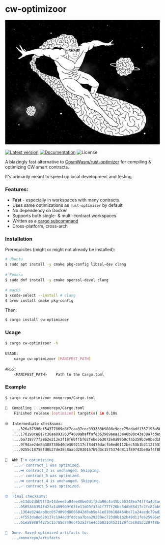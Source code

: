 # cw-optimizoor

![alt text](.img/wojak.png)

<!---![Build Status](https://github.com/mandrean/cw-optimizoor/workflows/CI/badge.svg?branch=master)-->
[![Latest version](https://img.shields.io/crates/v/cw-optimizoor.svg)](https://crates.io/crates/cw-optimizoor)
[![Documentation](https://docs.rs/cw-optimizoor/badge.svg)](https://docs.rs/cw-optimizoor)
![License](https://img.shields.io/crates/l/cw-optimizoor.svg)

A blazingly fast alternative to [CosmWasm/rust-optimizer] for compiling & optimizing CW smart contracts.

It's primarily meant to speed up local development and testing.

### Features:

- **Fast** - especially in workspaces with many contracts
- Uses same optimizations as `rust-optimizer` by default
- No dependency on Docker
- Supports both single- & multi-contract workspaces
- Written as a [cargo subcommand]
- Cross-platform, cross-arch

### Installation

Prerequisites (might or might not already be installed):
```sh
# Ubuntu
$ sudo apt install -y cmake pkg-config libssl-dev clang

# Fedora
$ sudo dnf install -y cmake openssl-devel clang

# macOS
$ xcode-select --install # clang
$ brew install cmake pkg-config
```

Then:
```sh
$ cargo install cw-optimizoor
```

### Usage

```sh
$ cargo cw-optimizoor -h

USAGE:
    cargo cw-optimizoor [MANIFEST_PATH]

ARGS:
    <MANIFEST_PATH>    Path to the Cargo.toml
```

### Example
```sh
$ cargo cw-optimizoor monorepo/Cargo.toml

🧐️  Compiling .../monorepo/Cargo.toml
    Finished release [optimized] target(s) in 0.10s
    
🤓  Intermediate checksums:
    ...326a37596ef54377869d8f7caa37cec393333b9808c9ecc75ddadf1357193a50  contract_1.wasm
    ...170190ce817c36aa093263f4689abaffafe363909aea13e48b80c43a39a7cde9  contract_2.wasm
    ...6a718777f28b2e213e3f18f60ffbf62febe563072e8a89b0cfa5359b3e0bed1b  contract_3.wasm
    ...9f9dae24e8a388730b40de3092117cf84476dacfb6ed0112bec53b1b21127333  contract_4.wasm
    ...9255c18758fd0b27de38c8aacd2030167b9d3c1575374d811f89742be8af4f8b  contract_5.wasm
    
🥸  Ahh I'm optimiziing
    ...✅ contract_1 was optimized.
    ...⏭️ contract_2 is unchanged. Skipping.
    ...✅ contract_3 was optimized.
    ...⏭️ contract_4 is unchanged. Skipping.
    ...✅ contract_5 was optimized.
    
🤓  Final checksums:
    ...e11db2d5b9ff3e14deee2a04ee40be0d1f8da96c4a45bc55348ea74ff4a4d4ae  contract_1-aarch64.wasm
    ...0565368394fd2fa1409909f63fe11d09f37a1f777f26bc5ddb65d17c2fc82bb9  contract_2-aarch64.wasm
    ...1364e024dab8cc057d090d8686042d8ab5e41e810b16d464be71a24aedc79ad3  contract_3-aarch64.wasm
    ...4f553da8e620137c194eddfddcaa7baa29239ec723d0b1b2b49d11fe625986e5  contract_4-aarch64.wasm
    ...61ea8988f4275c15785d7496c453a37ae4c3b021d4521120fc5c0d532287f864  contract_5-aarch64.wasm
    
🫡  Done. Saved optimized artifacts to:
   .../monorepo/artifacts
```

[CosmWasm/rust-optimizer]: https://github.com/CosmWasm/rust-optimizer
[CosmWasm]: https://cosmwasm.com
[cargo subcommand]: https://doc.rust-lang.org/cargo/reference/external-tools.html#custom-subcommands
